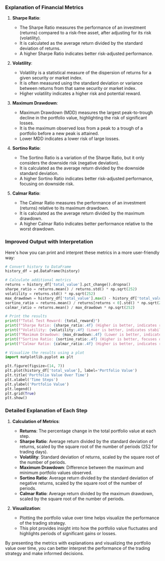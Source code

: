 ### Explanation of Financial Metrics

1. **Sharpe Ratio**:
   - The Sharpe Ratio measures the performance of an investment (returns) compared to a risk-free asset, after adjusting for its risk (volatility).
   - It is calculated as the average return divided by the standard deviation of returns.
   - A higher Sharpe Ratio indicates better risk-adjusted performance.

2. **Volatility**:
   - Volatility is a statistical measure of the dispersion of returns for a given security or market index.
   - It is often measured using the standard deviation or variance between returns from that same security or market index.
   - Higher volatility indicates a higher risk and potential reward.

3. **Maximum Drawdown**:
   - Maximum Drawdown (MDD) measures the largest peak-to-trough decline in the portfolio value, highlighting the risk of significant losses.
   - It is the maximum observed loss from a peak to a trough of a portfolio before a new peak is attained.
   - Lower MDD indicates a lower risk of large losses.

4. **Sortino Ratio**:
   - The Sortino Ratio is a variation of the Sharpe Ratio, but it only considers the downside risk (negative deviation).
   - It is calculated as the average return divided by the downside standard deviation.
   - A higher Sortino Ratio indicates better risk-adjusted performance, focusing on downside risk.

5. **Calmar Ratio**:
   - The Calmar Ratio measures the performance of an investment (returns) relative to its maximum drawdown.
   - It is calculated as the average return divided by the maximum drawdown.
   - A higher Calmar Ratio indicates better performance relative to the worst drawdown.

### Improved Output with Interpretation

Here's how you can print and interpret these metrics in a more user-friendly way:

```python
# Convert history to DataFrame
history_df = pd.DataFrame(history)

# Calculate additional metrics
returns = history_df['total_value'].pct_change().dropna()
sharpe_ratio = returns.mean() / returns.std() * np.sqrt(252)
volatility = returns.std() * np.sqrt(252)
max_drawdown = history_df['total_value'].max() - history_df['total_value'].min()
sortino_ratio = returns.mean() / returns[returns < 0].std() * np.sqrt(252)
calmar_ratio = returns.mean() / max_drawdown * np.sqrt(252)

# Print the results
print(f"Total Test Reward: {total_reward}")
print(f"Sharpe Ratio: {sharpe_ratio:.4f} (Higher is better, indicates risk-adjusted return)")
print(f"Volatility: {volatility:.4f} (Lower is better, indicates stability)")
print(f"Maximum Drawdown: {max_drawdown:.4f} (Lower is better, indicates lower risk of large losses)")
print(f"Sortino Ratio: {sortino_ratio:.4f} (Higher is better, focuses on downside risk-adjusted return)")
print(f"Calmar Ratio: {calmar_ratio:.4f} (Higher is better, indicates return relative to drawdown)")

# Visualize the results using a plot
import matplotlib.pyplot as plt

plt.figure(figsize=(14, 7))
plt.plot(history_df['total_value'], label='Portfolio Value')
plt.title('Portfolio Value Over Time')
plt.xlabel('Time Steps')
plt.ylabel('Portfolio Value')
plt.legend()
plt.grid(True)
plt.show()
```

### Detailed Explanation of Each Step

1. **Calculation of Metrics**:
   - **Returns**: The percentage change in the total portfolio value at each step.
   - **Sharpe Ratio**: Average return divided by the standard deviation of returns, scaled by the square root of the number of periods (252 for trading days).
   - **Volatility**: Standard deviation of returns, scaled by the square root of the number of periods.
   - **Maximum Drawdown**: Difference between the maximum and minimum portfolio values observed.
   - **Sortino Ratio**: Average return divided by the standard deviation of negative returns, scaled by the square root of the number of periods.
   - **Calmar Ratio**: Average return divided by the maximum drawdown, scaled by the square root of the number of periods.

2. **Visualization**:
   - Plotting the portfolio value over time helps visualize the performance of the trading strategy.
   - This plot provides insight into how the portfolio value fluctuates and highlights periods of significant gains or losses.

By presenting the metrics with explanations and visualizing the portfolio value over time, you can better interpret the performance of the trading strategy and make informed decisions.
